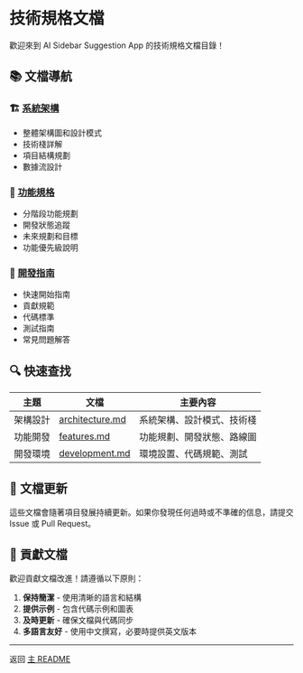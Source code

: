 # 技術規格文檔

歡迎來到 AI Sidebar Suggestion App 的技術規格文檔目錄！

## 📚 文檔導航

### 🏗️ [系統架構](./architecture.md)
- 整體架構圖和設計模式
- 技術棧詳解
- 項目結構規劃
- 數據流設計

### 🎯 [功能規格](./features.md)
- 分階段功能規劃
- 開發狀態追蹤
- 未來規劃和目標
- 功能優先級說明

### 🚀 [開發指南](./development.md)
- 快速開始指南
- 貢獻規範
- 代碼標準
- 測試指南
- 常見問題解答

## 🔍 快速查找

| 主題 | 文檔 | 主要內容 |
|------|------|----------|
| 架構設計 | [architecture.md](./architecture.md) | 系統架構、設計模式、技術棧 |
| 功能開發 | [features.md](./features.md) | 功能規劃、開發狀態、路線圖 |
| 開發環境 | [development.md](./development.md) | 環境設置、代碼規範、測試 |

## 📝 文檔更新

這些文檔會隨著項目發展持續更新。如果你發現任何過時或不準確的信息，請提交 Issue 或 Pull Request。

## 🤝 貢獻文檔

歡迎貢獻文檔改進！請遵循以下原則：

1. **保持簡潔** - 使用清晰的語言和結構
2. **提供示例** - 包含代碼示例和圖表
3. **及時更新** - 確保文檔與代碼同步
4. **多語言友好** - 使用中文撰寫，必要時提供英文版本

---

返回 [主 README](../README.md) 